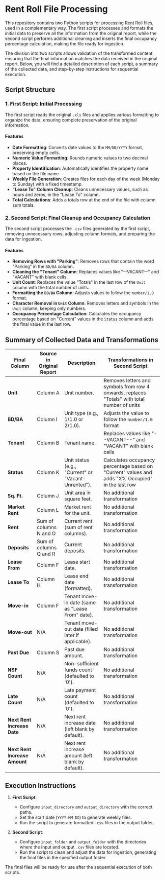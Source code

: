 # Rent Roll File Processing

This repository contains two Python scripts for processing Rent Roll files, used in a complementary way. The first script processes and formats the initial data to preserve all the information from the original report, while the second script performs additional cleaning and inserts the final occupancy percentage calculation, making the file ready for ingestion.

The division into two scripts allows validation of the transformed content, ensuring that the final information matches the data received in the original report. Below, you will find a detailed description of each script, a summary of the collected data, and step-by-step instructions for sequential execution.

## Script Structure

### 1. First Script: Initial Processing

The first script reads the original `.xls` files and applies various formatting to organize the data, ensuring complete preservation of the original information.

#### Features
- **Date Formatting**: Converts date values to the `MM/DD/YYYY` format, preserving empty cells.
- **Numeric Value Formatting**: Rounds numeric values to two decimal places.
- **Property Identification**: Automatically identifies the property name based on the file name.
- **Weekly File Generation**: Creates files for each day of the week (Monday to Sunday) with a fixed timestamp.
- **"Lease To" Column Cleanup**: Cleans unnecessary values, such as hours and zeros, in the "Lease To" column.
- **Total Calculations**: Adds a totals row at the end of the file with column sum totals.

### 2. Second Script: Final Cleanup and Occupancy Calculation

The second script processes the `.csv` files generated by the first script, removing unnecessary rows, adjusting column formats, and preparing the data for ingestion.

#### Features
- **Removing Rows with "Parking"**: Removes rows that contain the word "Parking" in the `BD/BA` column.
- **Cleaning the "Tenant" Column**: Replaces values like "--VACANT--" and "VACANT" with blank cells.
- **Unit Count**: Replaces the value "Totals" in the last row of the `Unit` column with the total number of units.
- **Formatting the `BD/BA` Column**: Adjusts values to follow the `number/1.0` format.
- **Character Removal in `Unit` Column**: Removes letters and symbols in the `Unit` column, keeping only numbers.
- **Occupancy Percentage Calculation**: Calculates the occupancy percentage based on "Current" values in the `Status` column and adds the final value in the last row.

## Summary of Collected Data and Transformations

| Final Column                | Source in Original Report        | Description                                                                                       | Transformations in Second Script |
|-----------------------------|-----------------------------------|---------------------------------------------------------------------------------------------------|----------------------------------|
| **Unit**                    | Column A                         | Unit number.                                                                                      | Removes letters and symbols from row 4 onwards, replaces "Totals" with total number of units |
| **BD/BA**                   | Column I                         | Unit type (e.g., 1/1.0 or 2/1.0).                                                                 | Adjusts the value to follow the `number/1.0` format |
| **Tenant**                  | Column B                         | Tenant name.                                                                                      | Replaces values like "--VACANT--" and "VACANT" with blank cells |
| **Status**                  | Column K                         | Unit status (e.g., "Current" or "Vacant-Unrented").                                               | Calculates occupancy percentage based on "Current" values and adds "X% Occupied" in the last row |
| **Sq. Ft.**                 | Column J                         | Unit area in square feet.                                                                         | No additional transformation |
| **Market Rent**             | Column L                         | Market rent for the unit.                                                                         | No additional transformation |
| **Rent**                    | Sum of columns N and O           | Current rent (sum of rent columns).                                                               | No additional transformation |
| **Deposits**                | Sum of columns Q and R           | Current deposits.                                                                                 | No additional transformation |
| **Lease From**              | Column F                         | Lease start date.                                                                                 | No additional transformation |
| **Lease To**                | Column H                         | Lease end date (formatted).                                                                       | No additional transformation |
| **Move-in**                 | Column F                         | Tenant move-in date (same as "Lease From" date).                                                  | No additional transformation |
| **Move-out**                | N/A                              | Tenant move-out date (filled later if applicable).                                                | No additional transformation |
| **Past Due**                | Column S                         | Past due amount.                                                                                  | No additional transformation |
| **NSF Count**               | N/A                              | Non-sufficient funds count (defaulted to '0').                                                    | No additional transformation |
| **Late Count**              | N/A                              | Late payment count (defaulted to '0').                                                            | No additional transformation |
| **Next Rent Increase Date** | N/A                              | Next rent increase date (left blank by default).                                                  | No additional transformation |
| **Next Rent Increase Amount** | N/A                            | Next rent increase amount (left blank by default).                                                | No additional transformation |

## Execution Instructions

1. **First Script**: 
   - Configure `input_directory` and `output_directory` with the correct paths.
   - Set the start date (`YYYY-MM-DD`) to generate weekly files.
   - Run the script to generate formatted `.csv` files in the output folder.

2. **Second Script**: 
   - Configure `input_folder` and `output_folder` with the directories where the input and output `.csv` files are located.
   - Run the script to clean and adjust the data for ingestion, generating the final files in the specified output folder.

The final files will be ready for use after the sequential execution of both scripts.
